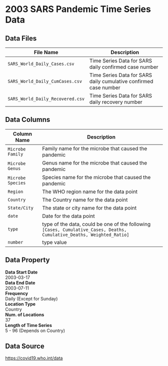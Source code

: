 # 2003 SARS Pandemic Time Series Data

## Data Files
| File Name | Description |
| --- | ---|
| `SARS_World_Daily_Cases.csv` | Time Series Data for SARS daily confirmed case number |
| `SARS_World_Daily_CumCases.csv` | Time Series Data for SARS daily cumulative confirmed case number |
| `SARS_World_Daily_Recovered.csv` | Time Series Data for SARS daily recovery number |

## Data Columns
| Column Name | Description |
| --- | --- |
| `Microbe Family` | Family name for the microbe that caused the pandemic |
| `Microbe Genus` | Genus name for the microbe that caused the pandemic |
| `Microbe Species` | Species name for the microbe that caused the pandemic |
| `Region` | The WHO region name for the data point |
| `Country` | The Country name for the data point |
| `State/City` | The state or city name for the data point |
| `date` | Date for the data point |
| `type` | type of the data, could be one of the following `[Cases, Cumulative_Cases, Deaths, Cumulative_Deaths, Weighted_Ratio]` |
| `number` | type value |



## Data Property
**Data Start Date** \
2003-03-17 \
**Data End Date** \
2003-07-11 \
**Frequency** \
Daily (Except for Sunday) \
**Location Type** \
Country \
**Num. of Locations** \
37 \
**Length of Time Series** \
5 - 96 (Depends on Country)

## Data Source
https://covid19.who.int/data
